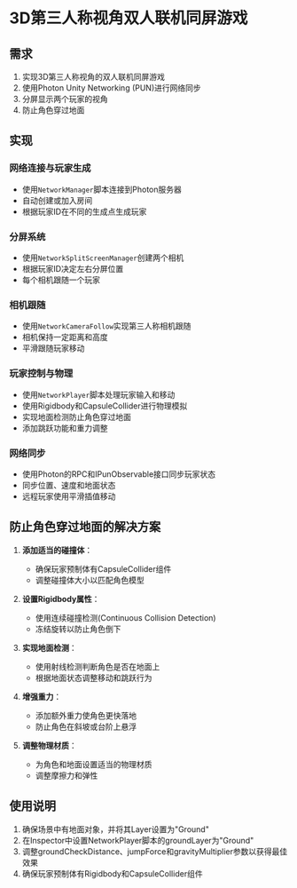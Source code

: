 # 3D第三人称视角双人联机同屏游戏

## 需求

1. 实现3D第三人称视角的双人联机同屏游戏
2. 使用Photon Unity Networking (PUN)进行网络同步
3. 分屏显示两个玩家的视角
4. 防止角色穿过地面

## 实现

### 网络连接与玩家生成
- 使用`NetworkManager`脚本连接到Photon服务器
- 自动创建或加入房间
- 根据玩家ID在不同的生成点生成玩家

### 分屏系统
- 使用`NetworkSplitScreenManager`创建两个相机
- 根据玩家ID决定左右分屏位置
- 每个相机跟随一个玩家

### 相机跟随
- 使用`NetworkCameraFollow`实现第三人称相机跟随
- 相机保持一定距离和高度
- 平滑跟随玩家移动

### 玩家控制与物理
- 使用`NetworkPlayer`脚本处理玩家输入和移动
- 使用Rigidbody和CapsuleCollider进行物理模拟
- 实现地面检测防止角色穿过地面
- 添加跳跃功能和重力调整

### 网络同步
- 使用Photon的RPC和IPunObservable接口同步玩家状态
- 同步位置、速度和地面状态
- 远程玩家使用平滑插值移动

## 防止角色穿过地面的解决方案

1. **添加适当的碰撞体**：
   - 确保玩家预制体有CapsuleCollider组件
   - 调整碰撞体大小以匹配角色模型

2. **设置Rigidbody属性**：
   - 使用连续碰撞检测(Continuous Collision Detection)
   - 冻结旋转以防止角色倒下

3. **实现地面检测**：
   - 使用射线检测判断角色是否在地面上
   - 根据地面状态调整移动和跳跃行为

4. **增强重力**：
   - 添加额外重力使角色更快落地
   - 防止角色在斜坡或台阶上悬浮

5. **调整物理材质**：
   - 为角色和地面设置适当的物理材质
   - 调整摩擦力和弹性

## 使用说明

1. 确保场景中有地面对象，并将其Layer设置为"Ground"
2. 在Inspector中设置NetworkPlayer脚本的groundLayer为"Ground"
3. 调整groundCheckDistance、jumpForce和gravityMultiplier参数以获得最佳效果
4. 确保玩家预制体有Rigidbody和CapsuleCollider组件 